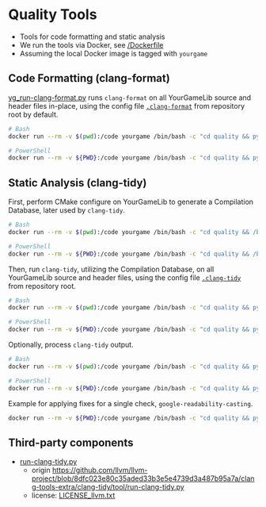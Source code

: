 # Quality Tools

-   Tools for code formatting and static analysis
-   We run the tools via Docker, see [/Dockerfile](../Dockerfile)
-   Assuming the local Docker image is tagged with `yourgame`

## Code Formatting (clang-format)

[yg_run-clang-format.py](yg_run-clang-format.py) runs `clang-format` on all YourGameLib source and header files in-place, using the config file [`.clang-format`](../.clang-format) from repository root by default.

```bash
# Bash
docker run --rm -v $(pwd):/code yourgame /bin/bash -c "cd quality && python yg_run-clang-format.py"

# PowerShell
docker run --rm -v ${PWD}:/code yourgame /bin/bash -c "cd quality && python yg_run-clang-format.py"
```

## Static Analysis (clang-tidy)

First, perform CMake configure on YourGameLib to generate a Compilation Database, later used by `clang-tidy`.

```bash
# Bash
docker run --rm -v $(pwd):/code yourgame /bin/bash -c "cd quality && /bin/bash yg_cmake_lib.bash"

# PowerShell
docker run --rm -v ${PWD}:/code yourgame /bin/bash -c "cd quality && /bin/bash yg_cmake_lib.bash"
```

Then, run `clang-tidy`, utilizing the Compilation Database, on all YourGameLib source and header files, using the config file [`.clang-tidy`](../.clang-tidy) from repository root.

```bash
# Bash
docker run --rm -v $(pwd):/code yourgame /bin/bash -c "cd quality && python ./run-clang-tidy.py -config-file ../.clang-tidy -p _build -source-filter '^((?!thirdparty).)*$' > clang-tidy_log.txt"

# PowerShell
docker run --rm -v ${PWD}:/code yourgame /bin/bash -c "cd quality && python ./run-clang-tidy.py -config-file ../.clang-tidy -p _build -source-filter '^((?!thirdparty).)*$' > clang-tidy_log.txt"
```

Optionally, process `clang-tidy` output.

```bash
# Bash
docker run --rm -v $(pwd):/code yourgame /bin/bash -c "cd quality && python ./yg_parse_clang-tidy.py ./clang-tidy_log.txt > clang-tidy_results.txt"

# PowerShell
docker run --rm -v ${PWD}:/code yourgame /bin/bash -c "cd quality && python ./yg_parse_clang-tidy.py ./clang-tidy_log.txt > clang-tidy_results.txt"
```

Example for applying fixes for a single check, `google-readability-casting`.

```bash
docker run --rm -v ${PWD}:/code yourgame /bin/bash -c "cd quality && python ./run-clang-tidy.py -config-file ../.clang-tidy -checks=-*,google-readability-casting -fix -clang-apply-replacements-binary /usr/bin/clang-apply-replacements-18 -p _build -source-filter '^((?!thirdparty).)*$'"
```

## Third-party components

- [run-clang-tidy.py](run-clang-tidy.py)
  - origin https://github.com/llvm/llvm-project/blob/8dfc023e80c35aded33b3e5e4739d3a487b95a7a/clang-tools-extra/clang-tidy/tool/run-clang-tidy.py
  - license: [LICENSE_llvm.txt](LICENSE_llvm.txt)
